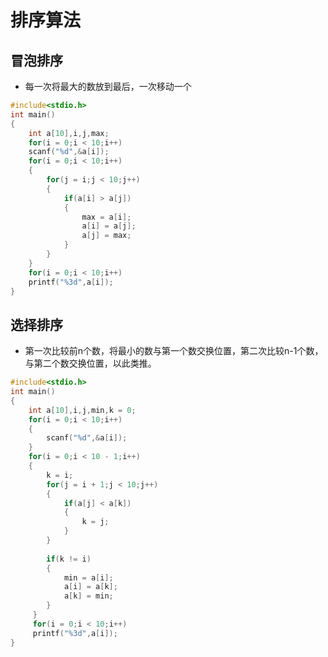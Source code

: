 # 排序算法
## 冒泡排序 
* 每一次将最大的数放到最后，一次移动一个
```c
#include<stdio.h>
int main()
{
	int a[10],i,j,max;
	for(i = 0;i < 10;i++)
	scanf("%d",&a[i]);
	for(i = 0;i < 10;i++)
	{
		for(j = i;j < 10;j++)
		{
			if(a[i] > a[j])
			{
				max = a[i];
				a[i] = a[j];
			    a[j] = max;
			}
		}
	}
	for(i = 0;i < 10;i++)
	printf("%3d",a[i]);
}
```

## 选择排序 
* 第一次比较前n个数，将最小的数与第一个数交换位置，第二次比较n-1个数，与第二个数交换位置，以此类推。
```c
#include<stdio.h>
int main()
{
	int a[10],i,j,min,k = 0;
	for(i = 0;i < 10;i++)
	{
		scanf("%d",&a[i]);
	}
	for(i = 0;i < 10 - 1;i++)
	{
		k = i;
		for(j = i + 1;j < 10;j++)
		{
			if(a[j] < a[k])
			{
				k = j;
			}
		}
		
		if(k != i)
		{
			min = a[i];
			a[i] = a[k];
			a[k] = min;
		}
	 } 
	 for(i = 0;i < 10;i++)
	 printf("%3d",a[i]);
}
```
